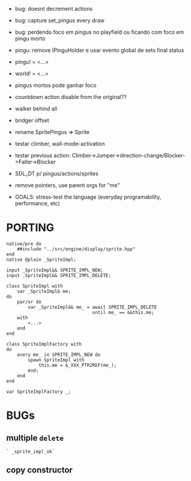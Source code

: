 - bug: doesnt decrement actions
- bug: capture set_pingus every draw
- bug: perdendo foco em pingus no playfield
       ou ficando com foco em pingu morto
- pingu: remove IPinguHolder e usar evento global de sets final status
- pingu! = <...>
- world! = <...>
- pingus mortos pode ganhar foco
- countdown action disable from the original??
- walker behind all
- bridger offset
- rename SpritePingus => Sprite
- testar climber, wall-mode-activation
- testar previous action: Climber->Jumper->direction-change/Blocker->Faller->Blocker
- SDL_DT p/ pingus/actions/sprites
- remove pointers, use parent orgs for "me"

- GOALS: stress-test the language (everyday programability, performance, etc)

# PORTING

```
native/pre do
    ##include "../src/engine/display/sprite.hpp"
end
native @plain _SpriteImpl;

input _SpriteImpl&& SPRITE_IMPL_NEW;
input _SpriteImpl&& SPRITE_IMPL_DELETE;

class SpriteImpl with
    var _SpriteImpl& me;
do
    par/or do
        var _SpriteImpl&& me_ = await SPRITE_IMPL_DELETE
                                until me_ == &&this.me;
    with
        <...>
    end
end

class SpriteImplFactory with
do
    every me_ in SPRITE_IMPL_NEW do
        spawn SpriteImpl with
            this.me = &_XXX_PTR2REF(me_);
        end;
    end
end

var SpriteImplFactory _;
```

# BUGs

## multiple `delete`
    ` _sprite_impl_ok`
## copy constructor
